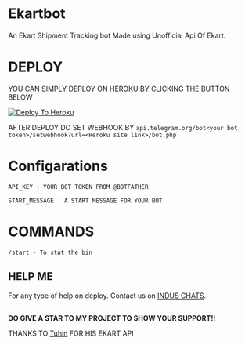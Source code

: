 # Ekartbot
An Ekart Shipment Tracking bot Made using Unofficial Api Of Ekart.

# DEPLOY
YOU CAN SIMPLY DEPLOY ON HEROKU BY CLICKING THE BUTTON BELOW

[![Deploy To Heroku](https://www.herokucdn.com/deploy/button.svg)](https://heroku.com/deploy?template=https://github.com/Benchamxd/Ekartbot/tree/main)

AFTER DEPLOY DO SET WEBHOOK BY ``api.telegram.org/bot<your bot token>/setwebhook?url=<Heroku site link>/bot.php``

# Configarations

``API_KEY : YOUR BOT TOKEN FROM @BOTFATHER``

``START_MESSAGE : A START MESSAGE FOR YOUR BOT``

# COMMANDS

``/start - To stat the bin``

## HELP ME

For any type of help on deploy. Contact us on [INDUS CHATS](https://t.me/induschats).


##

**DO GIVE A STAR TO MY PROJECT TO SHOW YOUR SUPPORT!!**

THANKS TO [Tuhin](https://github.com/cachecleanerjeet) FOR HIS EKART API
